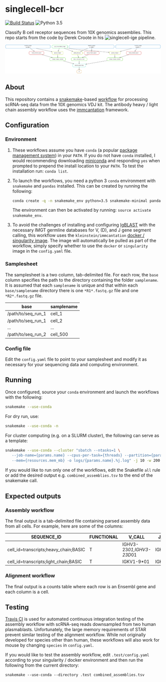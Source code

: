 # singlecell-bcr

[![Build Status](https://travis-ci.org/iosonofabio/singlecell-bcr.svg?branch=master)](https://travis-ci.org/iosonofabio/singlecell-bcr)
![Python 3.5](https://img.shields.io/badge/python-3.5-blue.svg)

Classify B cell receptor sequences from 10X genomics assemblies. This repo starts from the code by Derek Croote in his ![singlecell-ige](https://github.com/dcroote/singlecell-ige) pipeline.

![DAG](dag.png)

## About

This repository contains a [snakemake](https://snakemake.readthedocs.io/en/stable/)-based [workflow](https://snakemake.readthedocs.io/en/stable/snakefiles/deployment.html) for processing scRNA-seq data from the 10X genomics VDJ kit. The antibody heavy / light chain assembly workflow uses the [immcantation](https://immcantation.readthedocs.io) framework.

## Configuration

### Environment

1. These workflows assume you have `conda` (a popular [package management system](https://conda.io/docs/)) in your `PATH`. If you do not have `conda` installed, I would recommending downloading [miniconda](https://conda.io/miniconda.html) and responding `yes` when prompted to prepend the install location to your `PATH`. To test the installation run: `conda list`.

2. To launch the workflows, you need a python 3 `conda` environment with `snakemake` and `pandas` installed. This can be created by running the following:
    ```bash
    conda create -q -n snakemake_env python=3.5 snakemake-minimal pandas
    ```
    The environment can then be activated by running: `source activate snakemake_env`.

3. To avoid the challenges of installing and configuring [IgBLAST](https://ncbi.github.io/igblast/) with the necessary IMGT germline databases for V, (D), and J gene segment calling, this workflow uses the `kleinstein/immcantation` [docker / singularity image](https://hub.docker.com/r/kleinstein/immcantation/). The image will automatically be pulled as part of the workflow, simply specify whether to use the `docker` or `singularity` image in the `config.yaml` file.

### Samplesheet

The samplesheet is a two column, tab-delimited file. For each row, the `base` column specifies the path to the directory containing the folder `samplename`. It is assumed that each `samplename` is unique and that within each `base/samplename` directory there is one `*R1*.fastq.gz` file and one `*R2*.fastq.gz` file.

| base | samplename |
| --- | --- |
| /path/to/seq_run_1| cell_1 |
| /path/to/seq_run_1| cell_2 |
| ... | ... |
| /path/to/seq_run_2 | cell_500 |

### Config file

Edit the `config.yaml` file to point to your samplesheet and modify it as necessary for your sequencing data and computing environment.

## Running

Once configured, source your `conda` environment and launch the workflows with the following:

```bash
snakemake --use-conda 
```

For dry run, use:

```bash
snakemake --use-conda -n
```

For cluster computing (e.g. on a SLURM cluster), the following can serve as a template: 

```bash
snakemake --use-conda --cluster "sbatch --ntasks=1 \
   --job-name={params.name} --cpus-per-task={threads} --partition={params.partition} \
   --mem={resources.mem_mb} -o logs/{params.name}.%j.log" -j 10 -w 200 -k
```

If you would like to run only one of the workflows, edit the Snakefile `all` rule or add the desired output e.g. `combined_assemblies.tsv` to the end of the snakemake call.

## Expected outputs

### Assembly workflow

The final output is a tab-delimited file containing parsed assembly data from all cells. For example, here are some of the columns:

| SEQUENCE_ID | FUNCTIONAL | V_CALL | J_CALL | CDR3_IMGT | C_CALL | C_LEN | SAMPLENAME |
| --- | --- | --- | --- | --- | --- | --- | --- |
| cell_id=transcripts;heavy_chain;BASIC | T | IGHV3-23*01,IGHV3-23D*01 | IGHJ4*02 | GCGAAAGATGAGTGGAAACCACCTCGCCGCGTTGACTAC | IGHA1*01 | 1059 | PA16P1B11 |
| cell_id=transcripts;light_chain;BASIC | T | IGKV1-9*01 | IGKJ1*01 | CAACAGCTTAATTTTTATCCGTGGACG | IGKC*01 | 321 | PA16P1B11 |

### Alignment workflow

The final output is a counts table where each row is an Ensembl gene and each column is a cell.

## Testing

[Travis CI](https://travis-ci.org/dcroote/singlecell-ige) is used for automated continuous integration testing of the assembly workflow with scRNA-seq reads downsampled from two human plasmablasts. Unfortunately, the large memory requirements of STAR prevent similar testing of the alignment workflow. While not originally developed for species other than human, these workflows will also work for mouse by changing `species` in `config.yaml`.

If you would like to test the assembly workflow, edit `.test/config.yaml` according to your singularity / docker environment and then run the following from the current directory:
```
snakemake --use-conda --directory .test combined_assemblies.tsv
```

